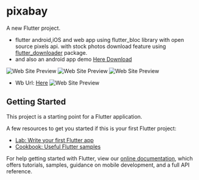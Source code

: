 # pixabay

A new Flutter project.

- flutter android,iOS and web app using flutter_bloc library with open source pixels api. with stock photos download feature using [flutter_downloader](https://pub.dev/packages/flutter_downloader) package.
- and also an android app demo [Here Download](https://mega.nz/file/Wgli3awK#RO54DqK9DBeN0mRpbxvE63sTe6m7SQmS3neOyrIXaf0)

![Web Site Preview](https://github.com/Appii00/flutter-bloc-pixels/blob/master/Web%20capture_4-5-2021_230_pixabay-webapp29.netlify.app.jpeg)
![Web Site Preview](https://github.com/Appii00/flutter-bloc-pixels/blob/master/Web%20capture_4-5-2021_2319_pixabay-webapp29.netlify.app.jpeg)
![Web Site Preview](https://github.com/Appii00/flutter-bloc-pixels/blob/master/Web%20capture_4-5-2021_2358_pixabay-webapp29.netlify.app.jpeg)
- Wb Url: [Here](https://pixabay-webapp29.netlify.app/)
![Web Site Preview](https://github.com/Appii00/flutter-bloc-pixels/blob/master/Web%20capture_4-5-2021_2033_pixabay-webapp29.netlify.app.jpeg)
## Getting Started

This project is a starting point for a Flutter application.

A few resources to get you started if this is your first Flutter project:

- [Lab: Write your first Flutter app](https://flutter.dev/docs/get-started/codelab)
- [Cookbook: Useful Flutter samples](https://flutter.dev/docs/cookbook)

For help getting started with Flutter, view our
[online documentation](https://flutter.dev/docs), which offers tutorials,
samples, guidance on mobile development, and a full API reference.
